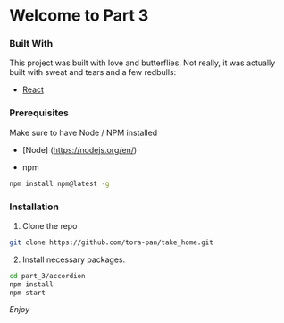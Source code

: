 # Welcome to Part 3

### Built With

This project was built with love and butterflies. Not really, it was actually built with sweat and tears and a few redbulls:

- [React](https://reactjs.org/)

### Prerequisites

Make sure to have Node / NPM installed

- [Node] (https://nodejs.org/en/)

- npm

```sh
npm install npm@latest -g
```

### Installation

1. Clone the repo

```sh
git clone https://github.com/tora-pan/take_home.git
```

2. Install necessary packages.

```sh
cd part_3/accordion
npm install
npm start
```

_Enjoy_
